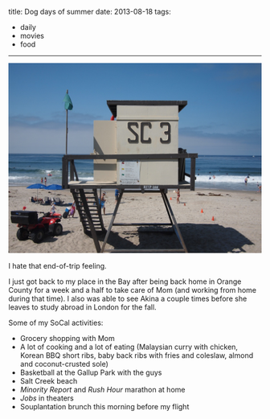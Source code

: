 title: Dog days of summer
date: 2013-08-18
tags:
- daily
- movies
- food
---

![Salt Creek](/images/salt-creek-2.jpg)

I hate that end-of-trip feeling. 

I just got back to my place in the Bay after being back home in Orange County for a week and a half to take care of Mom (and working from home during that time). I also was able to see Akina a couple times before she leaves to study abroad in London for the fall.

Some of my SoCal activities:

- Grocery shopping with Mom
- A lot of cooking and a lot of eating (Malaysian curry with chicken, Korean BBQ short ribs, baby back ribs with fries and coleslaw, almond and coconut-crusted sole)
- Basketball at the Gallup Park with the guys
- Salt Creek beach
- *Minority Report* and *Rush Hour* marathon at home
- *Jobs* in theaters
- Souplantation brunch this morning before my flight
